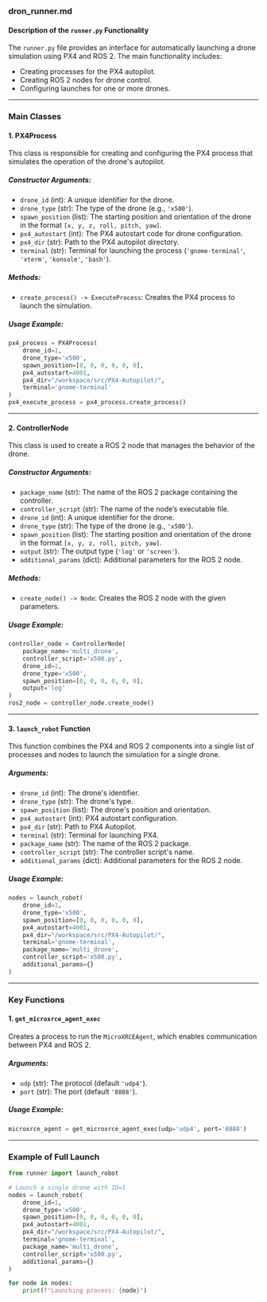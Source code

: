 ### dron_runner.md

#### **Description of the `runner.py` Functionality**

The `runner.py` file provides an interface for automatically launching a drone simulation using PX4 and ROS 2. The main functionality includes:
- Creating processes for the PX4 autopilot.
- Creating ROS 2 nodes for drone control.
- Configuring launches for one or more drones.

---

### **Main Classes**

#### **1. PX4Process**
This class is responsible for creating and configuring the PX4 process that simulates the operation of the drone's autopilot.

##### **Constructor Arguments:**
- `drone_id` (int): A unique identifier for the drone.
- `drone_type` (str): The type of the drone (e.g., `'x500'`).
- `spawn_position` (list): The starting position and orientation of the drone in the format `[x, y, z, roll, pitch, yaw]`.
- `px4_autostart` (int): The PX4 autostart code for drone configuration.
- `px4_dir` (str): Path to the PX4 autopilot directory.
- `terminal` (str): Terminal for launching the process (`'gnome-terminal'`, `'xterm'`, `'konsole'`, `'bash'`).

##### **Methods:**
- `create_process() -> ExecuteProcess`: Creates the PX4 process to launch the simulation.

##### **Usage Example:**
```python
px4_process = PX4Process(
    drone_id=1,
    drone_type='x500',
    spawn_position=[0, 0, 0, 0, 0, 0],
    px4_autostart=4001,
    px4_dir="/workspace/src/PX4-Autopilot/",
    terminal='gnome-terminal'
)
px4_execute_process = px4_process.create_process()
```

---

#### **2. ControllerNode**
This class is used to create a ROS 2 node that manages the behavior of the drone.

##### **Constructor Arguments:**
- `package_name` (str): The name of the ROS 2 package containing the controller.
- `controller_script` (str): The name of the node’s executable file.
- `drone_id` (int): A unique identifier for the drone.
- `drone_type` (str): The type of the drone (e.g., `'x500'`).
- `spawn_position` (list): The starting position and orientation of the drone in the format `[x, y, z, roll, pitch, yaw]`.
- `output` (str): The output type (`'log'` or `'screen'`).
- `additional_params` (dict): Additional parameters for the ROS 2 node.

##### **Methods:**
- `create_node() -> Node`: Creates the ROS 2 node with the given parameters.

##### **Usage Example:**
```python
controller_node = ControllerNode(
    package_name='multi_drone',
    controller_script='x500.py',
    drone_id=1,
    drone_type='x500',
    spawn_position=[0, 0, 0, 0, 0, 0],
    output='log'
)
ros2_node = controller_node.create_node()
```

---

#### **3. `launch_robot` Function**
This function combines the PX4 and ROS 2 components into a single list of processes and nodes to launch the simulation for a single drone.

##### **Arguments:**
- `drone_id` (int): The drone's identifier.
- `drone_type` (str): The drone's type.
- `spawn_position` (list): The drone's position and orientation.
- `px4_autostart` (int): PX4 autostart configuration.
- `px4_dir` (str): Path to PX4 Autopilot.
- `terminal` (str): Terminal for launching PX4.
- `package_name` (str): The name of the ROS 2 package.
- `controller_script` (str): The controller script's name.
- `additional_params` (dict): Additional parameters for the ROS 2 node.

##### **Usage Example:**
```python
nodes = launch_robot(
    drone_id=1,
    drone_type='x500',
    spawn_position=[0, 0, 0, 0, 0, 0],
    px4_autostart=4001,
    px4_dir="/workspace/src/PX4-Autopilot/",
    terminal='gnome-terminal',
    package_name='multi_drone',
    controller_script='x500.py',
    additional_params={}
)
```

---

### **Key Functions**

#### **1. `get_microxrce_agent_exec`**
Creates a process to run the `MicroXRCEAgent`, which enables communication between PX4 and ROS 2.

##### **Arguments:**
- `udp` (str): The protocol (default `'udp4'`).
- `port` (str): The port (default `'8888'`).

##### **Usage Example:**
```python
microxrce_agent = get_microxrce_agent_exec(udp='udp4', port='8888')
```

---

### **Example of Full Launch**

```python
from runner import launch_robot

# Launch a single drone with ID=1
nodes = launch_robot(
    drone_id=1,
    drone_type='x500',
    spawn_position=[0, 0, 0, 0, 0, 0],
    px4_autostart=4001,
    px4_dir="/workspace/src/PX4-Autopilot/",
    terminal='gnome-terminal',
    package_name='multi_drone',
    controller_script='x500.py',
    additional_params={}
)

for node in nodes:
    print(f"Launching process: {node}")
```
